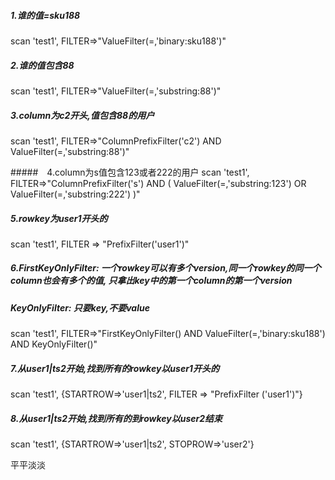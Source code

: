 

##### 1.谁的值=sku188    
scan 'test1', FILTER=>"ValueFilter(=,'binary:sku188')"  

##### 2.谁的值包含88   
scan 'test1', FILTER=>"ValueFilter(=,'substring:88')"

##### 3.column为c2开头,值包含88的用户   
scan 'test1', FILTER=>"ColumnPrefixFilter('c2') AND ValueFilter(=,'substring:88')"

#####　4.column为s值包含123或者222的用户
scan 'test1', FILTER=>"ColumnPrefixFilter('s') AND ( ValueFilter(=,'substring:123') OR ValueFilter(=,'substring:222') )" 

##### 5.rowkey为user1开头的   
scan 'test1', FILTER => "PrefixFilter('user1')"

##### 6.FirstKeyOnlyFilter: 一个rowkey可以有多个version,同一个rowkey的同一个column也会有多个的值, 只拿出key中的第一个column的第一个version   
##### KeyOnlyFilter: 只要key,不要value
scan 'test1', FILTER=>"FirstKeyOnlyFilter() AND ValueFilter(=,'binary:sku188') AND KeyOnlyFilter()"  

##### 7.从user1|ts2开始,找到所有的rowkey以user1开头的   
scan 'test1', {STARTROW=>'user1|ts2', FILTER => "PrefixFilter ('user1')"} 

##### 8.从user1|ts2开始,找到所有的到rowkey以user2结束   
scan 'test1', {STARTROW=>'user1|ts2', STOPROW=>'user2'}


   
   
   
      
         
             
             
               
               
                 

平平淡淡
